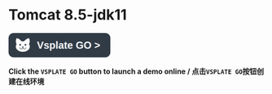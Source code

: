 # Tomcat 8.5-jdk11

<a href="https://www.vsplate.com/?docker-compose=https://github.com/vsplate/dcenvs/tomcat/8.5-jdk11"><img alt="VSPLATE GO" src="https://raw.githubusercontent.com/vsplate/images/master/vsgo_btn.png" width="200px"></a>

**Click the `VSPLATE GO` button to launch a demo online / 点击`VSPLATE GO`按钮创建在线环境**